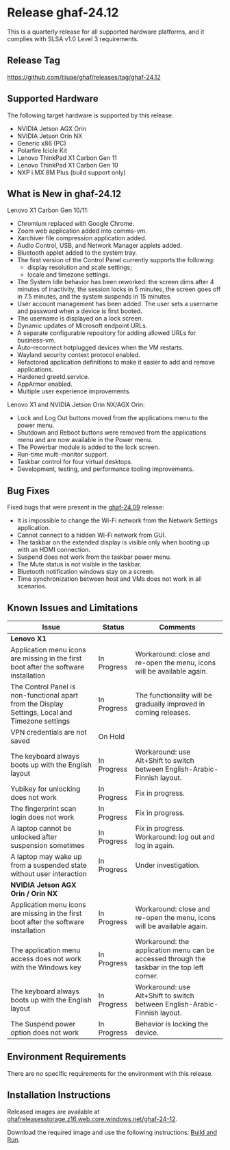 <!--
    Copyright 2022-2024 TII (SSRC) and the Ghaf contributors
    SPDX-License-Identifier: CC-BY-SA-4.0
-->

# Release ghaf-24.12

This is a quarterly release for all supported hardware platforms, and it complies with SLSA v1.0 Level 3 requirements.


## Release Tag

<https://github.com/tiiuae/ghaf/releases/tag/ghaf-24.12>


## Supported Hardware

The following target hardware is supported by this release:

* NVIDIA Jetson AGX Orin
* NVIDIA Jetson Orin NX
* Generic x86 (PC)
* Polarfire Icicle Kit
* Lenovo ThinkPad X1 Carbon Gen 11
* Lenovo ThinkPad X1 Carbon Gen 10
* NXP i.MX 8M Plus (build support only)


## What is New in ghaf-24.12

Lenovo X1 Carbon Gen 10/11:

  * Chromium replaced with Google Chrome.
  * Zoom web application added into comms-vm.
  * Xarchiver file compression application added.
  * Audio Control, USB, and Network Manager applets added.
  * Bluetooth applet added to the system tray.
  * The first version of the Control Panel currently supports the following:
    * display resolution and scale settings;
    * locale and timezone settings.
  * The System Idle behavior has been reworked: the screen dims after 4 minutes of inactivity, the session locks in 5 minutes, the screen goes off in 7.5 minutes, and the system suspends in 15 minutes.
  * User account management has been added. The user sets a username and password when a device is first booted.
  * The username is displayed on a lock screen.
  * Dynamic updates of Microsoft endpoint URLs.
  * A separate configurable repository for adding allowed URLs for business-vm.
  * Auto-reconnect hotplugged devices when the VM restarts.
  * Wayland security context protocol enabled.
  * Refactored application definitions to make it easier to add and remove applications.
  * Hardened greetd.service.
  * AppArmor enabled.
  * Multiple user experience improvements.

Lenovo X1 and NVIDIA Jetson Orin NX/AGX Orin:

  * Lock and Log Out buttons moved from the applications menu to the power menu.
  * Shutdown and Reboot buttons were removed from the applications menu and are now available in the Power menu.
  * The Powerbar module is added to the lock screen.
  * Run-time multi-monitor support.
  * Taskbar control for four virtual desktops.
  * Development, testing, and performance tooling improvements.


## Bug Fixes

Fixed bugs that were present in the [ghaf-24.09](../release_notes/ghaf-24.09.md) release:

* It is impossible to change the Wi-Fi network from the Network Settings application.
* Cannot connect to a hidden Wi-Fi network from GUI.
* The taskbar on the extended display is visible only when booting up with an HDMI connection.
* Suspend does not work from the taskbar power menu.
* The Mute status is not visible in the taskbar.
* Bluetooth notification windows stay on a screen.
* Time synchronization between host and VMs does not work in all scenarios.


## Known Issues and Limitations

| Issue           | Status      | Comments                             |
|-----------------|-------------|--------------------------------------|
| **Lenovo X1**  |  |  |
| Application menu icons are missing in the first boot after the software installation   | In Progress | Workaround: close and re-open the menu, icons will be available again. |
| The Control Panel is non-functional apart from the Display Settings, Local and Timezone settings   | In Progress | The functionality will be gradually improved in coming releases. |
| VPN credentials are not saved   | On Hold |  |
| The keyboard always boots up with the English layout   | In Progress | Workaround: use Alt+Shift to switch between English-Arabic-Finnish layout. |
| Yubikey for unlocking does not work   | In Progress | Fix in progress. |
| The fingerprint scan login does not work   | In Progress | Fix in progress. |
| A laptop cannot be unlocked after suspension sometimes   | In Progress | Fix in progress. Workaround: log out and log in again. |
| A laptop may wake up from a suspended state without user interaction   | In Progress | Under investigation. |
| **NVIDIA Jetson AGX Orin / Orin NX**  |  |  |
| Application menu icons are missing in the first boot after the software installation   | In Progress | Workaround: close and re-open the menu, icons will be available again. |
| The application menu access does not work with the Windows key   | In Progress | Workaround: the application menu can be accessed through the taskbar in the top left corner. |
| The keyboard always boots up with the English layout    | In Progress | Workaround: use Alt+Shift to switch between English-Arabic-Finnish layout. |
| The Suspend power option does not work    | In Progress | Behavior is locking the device. |


## Environment Requirements

There are no specific requirements for the environment with this release.


## Installation Instructions

Released images are available at [ghafreleasesstorage.z16.web.core.windows.net/ghaf-24-12](https://ghafreleasesstorage.z16.web.core.windows.net/ghaf-24-12).

Download the required image and use the following instructions: [Build and Run](../ref_impl/build_and_run.md).

